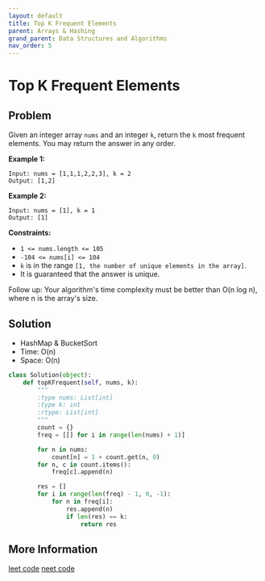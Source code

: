 ```yaml
---
layout: default
title: Top K Frequent Elements
parent: Arrays & Hashing
grand_parent: Data Structures and Algorithms
nav_order: 5
---
```


# Top K Frequent Elements

## Problem

Given an integer array `nums` and an integer `k`, return the `k` most frequent elements. You may return the answer in any order.

**Example 1:**

```
Input: nums = [1,1,1,2,2,3], k = 2
Output: [1,2]
```

**Example 2:**

```
Input: nums = [1], k = 1
Output: [1]
```

**Constraints:**

- `1 <= nums.length <= 105`
- `-104 <= nums[i] <= 104`
- `k` is in the range `[1, the number of unique elements in the array]`.
- It is guaranteed that the answer is unique.

Follow up: Your algorithm's time complexity must be better than O(n log n), where n is the array's size.

## Solution

- HashMap & BucketSort
- Time: O(n)
- Space: O(n)

```python
class Solution(object):
    def topKFrequent(self, nums, k):
        """
        :type nums: List[int]
        :type k: int
        :rtype: List[int]
        """
        count = {}
        freq = [[] for i in range(len(nums) + 1)]

        for n in nums:
            count[n] = 1 + count.get(n, 0)
        for n, c in count.items():
            freq[c].append(n)

        res = []
        for i in range(len(freq) - 1, 0, -1):
            for n in freq[i]:
                res.append(n)
                if len(res) == k:
                    return res
```

## More Information

[leet code](https://leetcode.com/problems/top-k-frequent-elements/) [neet code](https://youtu.be/YPTqKIgVk-k)
